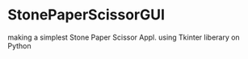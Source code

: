 # StonePaperScissorGUI
making a simplest Stone Paper Scissor Appl. using Tkinter liberary on Python
